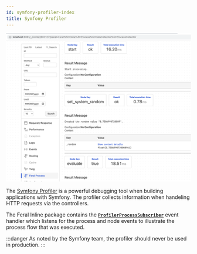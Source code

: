 ```yaml
---
id: symfony-profiler-index
title: Symfony Profiler
---
```



![Profiler Example](../events/img/symfony-profiler-example.png)

The [Symfony Profiler](https://symfony.com/doc/current/profiler.html) is a powerful
debugging tool when building applications with Symfony. The profiler collects information
when handeling HTTP requests via the controllers. 

The Feral Inline package contains the
[**`ProfilerProcessSubscriber`**](https://github.com/cybermantix/feral-inline/blob/master/src/Process/Event/Listener/ProfilerProcessSubscriber.php)
event handler which listens for the process and node events to illustrate the process
flow that was executed.


:::danger
As noted by the Symfony team, the profiler should never be used in production.
:::

